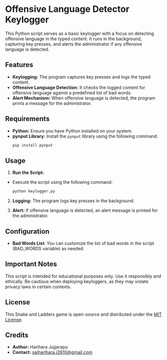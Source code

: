 # Offensive Language Detector Keylogger

This Python script serves as a basic keylogger with a focus on detecting offensive language in the typed content. It runs in the background, capturing key presses, and alerts the administrator if any offensive language is detected.

## Features

- **Keylogging:** The program captures key presses and logs the typed content.
- **Offensive Language Detection:** It checks the logged content for offensive language against a predefined list of bad words.
- **Alert Mechanism:** When offensive language is detected, the program prints a message for the administrator.

## Requirements

- **Python:** Ensure you have Python installed on your system.
- **pynput Library:** Install the `pynput` library using the following command:
  ```bash
  pip install pynput
  ```
## Usage
1. **Run the Script:**
- Execute the script using the following command:
     ```bash
    python keylogger.py
    ```
2. **Logging:**
The program logs key presses in the background.

3. **Alert:**
If offensive language is detected, an alert message is printed for the administrator.

## Configuration
- **Bad Words List**: You can customize the list of bad words in the script (BAD_WORDS variable) as needed.

## Important Notes
This script is intended for educational purposes only. Use it responsibly and ethically.
Be cautious when deploying keyloggers, as they may violate privacy laws in certain contexts.

## License

This Snake and Ladders game is open-source and distributed under the [MIT License](LICENSE).

## Credits

- **Author:** Harihara Jujjarapu
- **Contact:** saiharihara.j2610@gmail.com



